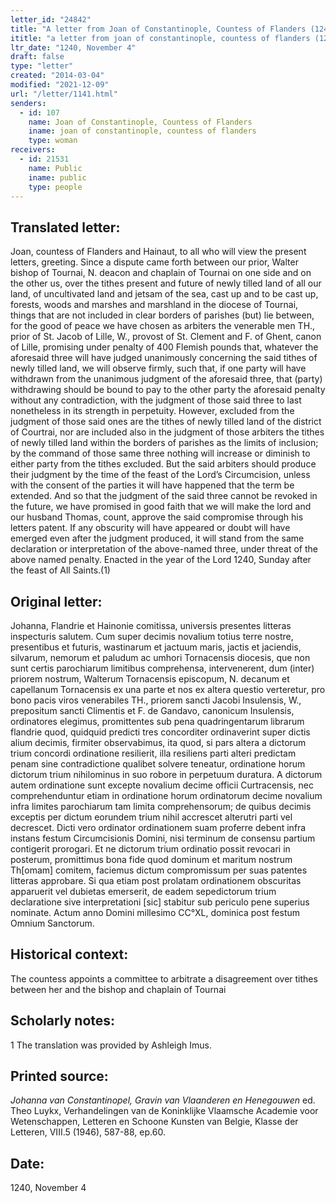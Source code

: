 ```yaml
---
letter_id: "24842"
title: "A letter from Joan of Constantinople, Countess of Flanders (1240, November 4)"
ititle: "a letter from joan of constantinople, countess of flanders (1240, november 4)"
ltr_date: "1240, November 4"
draft: false
type: "letter"
created: "2014-03-04"
modified: "2021-12-09"
url: "/letter/1141.html"
senders:
  - id: 107
    name: Joan of Constantinople, Countess of Flanders
    iname: joan of constantinople, countess of flanders
    type: woman
receivers:
  - id: 21531
    name: Public
    iname: public
    type: people
---
```

<h2> Translated letter:</h2>Joan, countess of Flanders and Hainaut, to all who will view the present letters, greeting.
	Since a dispute came forth between our prior, Walter bishop of Tournai, N. deacon and chaplain of Tournai on one side and on the other us, over the tithes present and future of newly tilled land of all our land, of uncultivated land and jetsam of the sea, cast up and to be cast up, forests, woods and marshes and marshland in the diocese of Tournai, things that are not included in clear borders of parishes (but) lie between, for the good of peace we have chosen as arbiters the venerable men TH., prior of St. Jacob of Lille, W., provost of St. Clement and F. of Ghent, canon of Lille, promising under penalty of 400 Flemish pounds that, whatever the aforesaid three will have judged unanimously concerning the said tithes of newly tilled land, we will observe firmly, such that, if one party will have withdrawn from the unanimous judgment of the aforesaid three, that (party) withdrawing should be bound to pay to the other party the aforesaid penalty without any contradiction, with the judgment of those said three to last nonetheless in its strength in perpetuity.  However, excluded from the judgment of those said ones are the tithes of newly tilled land of the district of Courtrai, nor are included also in the judgment of those arbiters the tithes of newly tilled land within the borders of parishes as the limits of inclusion; by the command of those same three nothing will increase or diminish to either party from the tithes excluded.  But the said arbiters should produce their judgment by the time of the feast of the Lord’s Circumcision, unless with the consent of the parties it will have happened that the term be extended.
	And so that the judgment of the said three cannot be revoked in the future, we have promised in good faith that we will make the lord and our husband Thomas, count, approve the said compromise through his letters patent.  If any obscurity will have appeared or doubt will have emerged even after the judgment produced, it will stand from the same declaration or interpretation of the above-named three, under threat of the above named penalty.
	Enacted in the year of the Lord 1240, Sunday after the feast of All Saints.(1)
<h2 class="mt-4"> Original letter:</h2>Johanna, Flandrie et Hainonie comitissa, universis presentes litteras inspecturis salutem.
Cum super decimis novalium totius terre nostre, presentibus et futuris, wastinarum et jactuum maris, jactis et jaciendis, silvarum, nemorum et paludum ac umhori Tornacensis diocesis, que non sunt certis parochiarum limitibus comprehensa, intervenerent, dum (inter) priorem nostrum, Walterum Tornacensis episcopum, N. decanum et capellanum Tornacensis ex una parte et nos ex altera questio verteretur, pro bono pacis viros venerabiles TH., priorem sancti Jacobi Insulensis, W., prepositum sancti Climentis et F. de Gandavo, canonicum Insulensis, ordinatores elegimus, promittentes sub pena quadringentarum librarum flandrie quod, quidquid predicti tres concorditer ordinaverint super dictis alium decimis, firmiter observabimus, ita quod, si pars altera a dictorum trium concordi ordinatione resilierit, illa resiliens parti alteri predictam penam sine contradictione qualibet solvere teneatur, ordinatione horum dictorum trium nihilominus in suo robore in perpetuum duratura. A dictorum autem ordinatione sunt excepte novalium decime officii Curtracensis, nec comprehenduntur etiam in ordinatione horum ordinatorum decime novalium infra limites parochiarum tam limita comprehensorum; de quibus decimis exceptis per dictum eorundem trium nihil accrescet alterutri parti vel decrescet. Dicti vero ordinator ordinationem suam proferre debent infra instans festum Circumcisionis Domini, nisi terminum de consensu partium contigerit prorogari.
Et ne dictorum trium ordinatio possit revocari in posterum, promittimus bona fide quod dominum et maritum nostrum Th[omam] comitem, faciemus dictum compromissum per suas patentes litteras approbare. Si qua etiam post prolatam ordinationem obscuritas apparuerit vel dubietas emerserit, de eadem sepedictorum trium declaratione sive interpretationi [sic] stabitur sub periculo pene superius nominate.
Actum anno Domini millesimo CC°XL, dominica post festum Omnium Sanctorum.
<h2 class="mt-4"> Historical context:</h2>The countess appoints a committee to arbitrate a disagreement over tithes between her and the bishop and chaplain of Tournai
<h2 class="mt-4"> Scholarly notes:</h2>1 The translation was provided by Ashleigh Imus.
<h2 class="mt-4"> Printed source:</h2><p><em>Johanna van Constantinopel, Gravin van Vlaanderen en Henegouwen</em> ed. Theo Luykx, Verhandelingen van de Koninklijke Vlaamsche Academie voor Wetenschappen, Letteren en Schoone Kunsten van Belgie, Klasse der Letteren, VIII.5 (1946), 587-88, ep.60.</p><h2 class="mt-4"> Date:</h2>1240, November 4